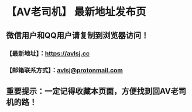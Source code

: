 # 【AV老司机】 最新地址发布页

## 微信用户和QQ用户请复制到浏览器访问！



### 【最新地址】：https://avlsj.cc

### 【邮箱联系方式】：avlsj@protonmail.com



## 重要提示：一定记得收藏本页面，方便找到回AV老司机的路！

